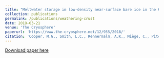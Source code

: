 ```yaml
---
title: "Meltwater storage in low-density near-surface bare ice in the Greenland ice sheet ablation zone"
collection: publications
permalink: /publications/weathering-crust
date: 2018-03-21
venue: 'The Cryosphere'
paperurl: 'https://www.the-cryosphere.net/12/955/2018/'
citation: 'Cooper, M.G., Smith, L.C., Rennermalm, A.K., Miège, C., Pitcher, L.H, Ryan, J.C., Yang, K., and Cooley, S.W. (2018). &quot;Paper Title Number 2.&quot; <i>Journal 1</i>. 12(3).'
---
```


[Download paper here](http://mgcooper.github.io/files/Cooper_et_al_2018_weathering_crust.pdf)

